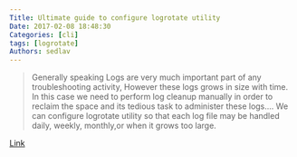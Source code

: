 ```yaml
---
Title: Ultimate guide to configure logrotate utility
Date: 2017-02-08 18:48:30
Categories: [cli]
tags: [logrotate]
Authors: sedlav
---
```


> Generally speaking Logs are very much important part of any troubleshooting activity, However these logs grows in size with time. In this case we need to perform log cleanup manually in order to reclaim the space and its tedious task to administer these logs.... We can configure logrotate utility so that each log file may be handled daily, weekly, monthly,or when it grows too large.

[Link](http://www.linuxroutes.com/configure-logrotate/)
